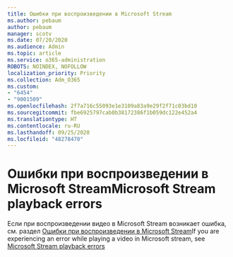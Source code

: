```yaml
---
title: Ошибки при воспроизведении в Microsoft Stream
ms.author: pebaum
author: pebaum
manager: scotv
ms.date: 07/20/2020
ms.audience: Admin
ms.topic: article
ms.service: o365-administration
ROBOTS: NOINDEX, NOFOLLOW
localization_priority: Priority
ms.collection: Adm_O365
ms.custom:
- "6454"
- "9001509"
ms.openlocfilehash: 2f7a716c55093e1e3109a83a9e29f2f71c03bd10
ms.sourcegitcommit: fbe6925797cab0b38172386f1b059dc122e452a4
ms.translationtype: HT
ms.contentlocale: ru-RU
ms.lasthandoff: 09/25/2020
ms.locfileid: "48278470"
---
```

# <a name="microsoft-stream-playback-errors"></a><span data-ttu-id="2dadb-102">Ошибки при воспроизведении в Microsoft Stream</span><span class="sxs-lookup"><span data-stu-id="2dadb-102">Microsoft Stream playback errors</span></span>

<span data-ttu-id="2dadb-103">Если при воспроизведении видео в Microsoft Stream возникает ошибка, см. раздел [Ошибки при воспроизведении в Microsoft Stream](https://docs.microsoft.com/stream/portal-understanding-playback-errors)</span><span class="sxs-lookup"><span data-stu-id="2dadb-103">If you are experiencing an error while playing a video in Microsoft stream, see [Microsoft Stream playback errors](https://docs.microsoft.com/stream/portal-understanding-playback-errors)</span></span>